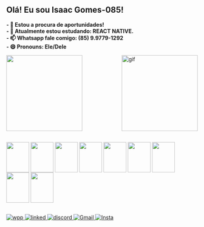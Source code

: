## Olá! Eu sou Isaac Gomes-085!

<strong> - 🔭 Estou a procura de aportunidades! </strong>
</br>
<strong>- 🌱 Atualmente estou estudando: REACT NATIVE.</strong>
</br>
<strong>- 📫 Whatsapp fale comigo: (85) 9.9779-1292</strong>
</br>
<strong>- 😄 Pronouns: Ele/Dele</strong>


<div style="box_shadow: 10px solid black">
  <img height='200em' src="https://github-readme-stats.vercel.app/api?username=Isaac-Gomes-085&show_icons=true&theme=merko" />
  <img align='right' height='200' alt='gif' src='https://media.discordapp.net/attachments/1070531856757440533/1190061993038725220/download20231204192241.png?ex=65a06e99&is=658df999&hm=47ade6b0c6268939289ba9156a824caa24843f886425f2e5014cbe4a9e79713d&=&format=webp&quality=lossless' />
</div>

##

<div>
  <img align='center' height='80' width='60' src='https://cdn.jsdelivr.net/gh/devicons/devicon/icons/html5/html5-original-wordmark.svg'/>
  <img align='center' height='80' width='60' src='https://cdn.jsdelivr.net/gh/devicons/devicon/icons/css3/css3-origin al-wordmark.svg'/>
  <img align='center' height='80' width='60' src='https://cdn.jsdelivr.net/gh/devicons/devicon/icons/javascript/javascript-original.svg'/>
  <img align='center' height='80' width='60' src='https://cdn.jsdelivr.net/gh/devicons/devicon/icons/react/react-original-wordmark.svg'/>
  <img align='center' height='80' width='60' src='https://cdn.jsdelivr.net/gh/devicons/devicon/icons/nodejs/nodejs-original-wordmark.svg'/>
  <img align='center' height='80' width='60' src='https://cdn.jsdelivr.net/gh/devicons/devicon/icons/python/python-original-wordmark.svg'/>
  <img align='center' height='80' width='60' src='https://cdn.jsdelivr.net/gh/devicons/devicon/icons/csharp/csharp-original.svg'/>
  <img align='center' height='80' width='60' src='https://cdn.jsdelivr.net/gh/devicons/devicon/icons/unity/unity-original-wordmark.svg'/>
  <img align='center' height='80' width='60' src='https://cdn.jsdelivr.net/gh/devicons/devicon/icons/mysql/mysql-original-wordmark.svg'/>
</div>

##

<div>
  <a target="_blank" href="https://web.whatsapp.com/" target="_blank" > <img src='https://img.shields.io/badge/WhatsApp-25D366?style=for-the-badge&logo=whatsapp&logoColor=white' alt='wpp' /> </a>
  <a href="https://www.linkedin.com/in/isaac-gomes-83671222b/" target='_blank'> <img src='https://img.shields.io/badge/LinkedIn-0077B5?style=for-the-badge&logo=linkedin&logoColor=white' alt='linked' /> </a>
  <a href="https://discord.com/channels/@me" target='_blank'> <img src='https://img.shields.io/badge/Discord-7289DA?style=for-the-badge&logo=discord&logoColor=white' alt='discord' /> </a>
  <a href="https://mail.google.com/mail/u/0/?tab=rm&ogbl#inbox" target='_blank'> <img src='https://img.shields.io/badge/Gmail-D14836?style=for-the-badge&logo=gmail&logoColor=white' alt='Gmail' /> </a>
  <a href="https://www.instagram.com/" target='_blank'> <img src='https://img.shields.io/badge/Instagram-E4405F?style=for-the-badge&logo=instagram&logoColor=white' alt='Insta' /> </a>
</div>
